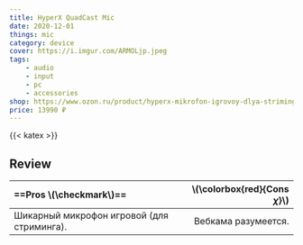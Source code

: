 ```yaml
---
title: HyperX QuadCast Mic
date: 2020-12-01
things: mic
category: device
cover: https://i.imgur.com/ARMOLjp.jpeg
tags:
    - audio
    - input
    - pc 
    - accessories
shop: https://www.ozon.ru/product/hyperx-mikrofon-igrovoy-dlya-striminga-quadcast-chernyy-krasnyy-1129091478/
price: 13990 ₽
---
```



{{< katex >}}

## Review

| ==Pros \\(\checkmark\\)==                  | \\(\colorbox{red}{Cons $\chi$}\\) |
| :----------------------------------------- | --------------------------------: |
| Шикарный микрофон игровой (для стриминга). |               Вебкама разумеется. |
